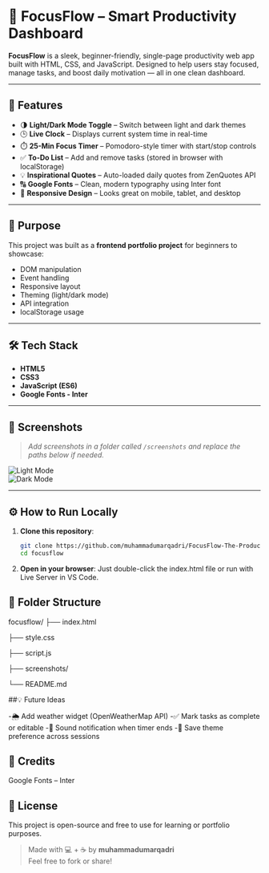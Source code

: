 # 🌟 FocusFlow – Smart Productivity Dashboard

**FocusFlow** is a sleek, beginner-friendly, single-page productivity web app built with HTML, CSS, and JavaScript. Designed to help users stay focused, manage tasks, and boost daily motivation — all in one clean dashboard.

---

## 🚀 Features

- 🌗 **Light/Dark Mode Toggle** – Switch between light and dark themes
- 🕒 **Live Clock** – Displays current system time in real-time
- ⏱️ **25-Min Focus Timer** – Pomodoro-style timer with start/stop controls
- ✅ **To-Do List** – Add and remove tasks (stored in browser with localStorage)
- 💡 **Inspirational Quotes** – Auto-loaded daily quotes from ZenQuotes API
- 🔠 **Google Fonts** – Clean, modern typography using Inter font
- 📱 **Responsive Design** – Looks great on mobile, tablet, and desktop

---

## 🎯 Purpose

This project was built as a **frontend portfolio project** for beginners to showcase:
- DOM manipulation
- Event handling
- Responsive layout
- Theming (light/dark mode)
- API integration
- localStorage usage

---

## 🛠️ Tech Stack

- **HTML5**
- **CSS3**
- **JavaScript (ES6)**
- **Google Fonts - Inter**

---

## 📸 Screenshots

> *Add screenshots in a folder called `/screenshots` and replace the paths below if needed.*

![Light Mode](./screenshots/light-mode.png)  
![Dark Mode](./screenshots/dark-mode.png)

---

## ⚙️ How to Run Locally

1. **Clone this repository**:
   ```bash
   git clone https://github.com/muhammadumarqadri/FocusFlow-The-Productivity-Dashboard.git
   cd focusflow

2. **Open in your browser**:
Just double-click the index.html file
or run with Live Server in VS Code.

## 📁 Folder Structure

focusflow/
├── index.html

├── style.css

├── script.js

├── screenshots/

└── README.md

##💡 Future Ideas

-🌦️ Add weather widget (OpenWeatherMap API)
-✅ Mark tasks as complete or editable
-🔔 Sound notification when timer ends
-🌙 Save theme preference across sessions

## 🙌 Credits
Google Fonts – Inter

## 📜 License
This project is open-source and free to use for learning or portfolio purposes.

> Made with 💻 + ☕ by **muhammadumarqadri**  
> Feel free to fork or share!

